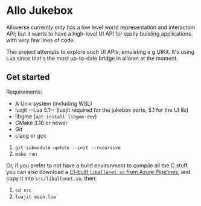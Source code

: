 # Allo Jukebox

Alloverse currently only has a low level world representation and interaction
API; but it wants to have a high-level UI API for easily building applications
with very few lines of code.

This project attempts to explore such UI APIs, emulating e g UIKit. It's using
Lua since that's the most up-to-date bridge in allonet at the moment.

## Get started

Requirements:

* A Unix system (including WSL)
* luajit --Lua 5.1-- (luajit required for the jukebox parts, 5.1 for the UI lib)
* libgme (`apt install libgme-dev`)
* CMake 3.10 or newer
* Git
* clang or gcc

1. `git submodule update --init --recursive`
2. `make run`

Or, if you prefer to not have a build environment to compile all the C stuff,
you can also download a
[CI-built `liballonet.so` from Azure Pipelines](https://dev.azure.com/alloverse/allonet/_build?definitionId=1&_a=summary),
and copy it into  `src/liballonet.so`, then:

1. `cd src`
2. `luajit main.lua`
